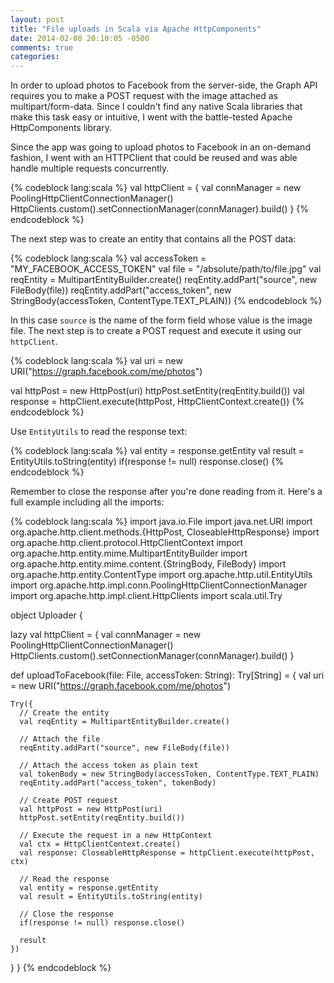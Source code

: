 ```yaml
---
layout: post
title: "File uploads in Scala via Apache HttpComponents"
date: 2014-02-08 20:10:05 -0500
comments: true
categories: 
---
```

  
In order to upload photos to Facebook from the server-side, the Graph API requires you to make a POST request with the image attached as multipart/form-data. Since I couldn't find any native Scala libraries that make this task easy or intuitive, I went with the battle-tested Apache HttpComponents library.
  
Since the app was going to upload photos to Facebook in an on-demand fashion, I went with an HTTPClient that could be reused and was able handle multiple requests concurrently.
  
{% codeblock lang:scala %}
val httpClient = {
  val connManager = new PoolingHttpClientConnectionManager()
  HttpClients.custom().setConnectionManager(connManager).build()
}
{% endcodeblock %} 
  
The next step was to create an entity that contains all the POST data:

{% codeblock lang:scala %}
val accessToken = "MY_FACEBOOK_ACCESS_TOKEN"
val file = "/absolute/path/to/file.jpg"
val reqEntity = MultipartEntityBuilder.create()
reqEntity.addPart("source", new FileBody(file))
reqEntity.addPart("access_token", new StringBody(accessToken, ContentType.TEXT_PLAIN))
{% endcodeblock %}
  
In this case `source` is the name of the form field whose value is the image file. The next step is to create a POST request and execute it using our `httpClient`.

{% codeblock lang:scala %}
val uri = new URI("https://graph.facebook.com/me/photos")

val httpPost = new HttpPost(uri)
httpPost.setEntity(reqEntity.build())
val response = httpClient.execute(httpPost, HttpClientContext.create())
{% endcodeblock %}
  
Use `EntityUtils` to read the response text:
  
{% codeblock lang:scala %}
val entity = response.getEntity
val result = EntityUtils.toString(entity)
if(response != null) response.close()
{% endcodeblock %}
  
Remember to close the response after you're done reading from it. Here's a full example including all the imports:
  
{% codeblock lang:scala %}
import java.io.File
import java.net.URI
import org.apache.http.client.methods.{HttpPost, CloseableHttpResponse}
import org.apache.http.client.protocol.HttpClientContext
import org.apache.http.entity.mime.MultipartEntityBuilder
import org.apache.http.entity.mime.content.{StringBody, FileBody}
import org.apache.http.entity.ContentType
import org.apache.http.util.EntityUtils
import org.apache.http.impl.conn.PoolingHttpClientConnectionManager
import org.apache.http.impl.client.HttpClients
import scala.util.Try

object Uploader {

  lazy val httpClient = {
    val connManager = new PoolingHttpClientConnectionManager()
    HttpClients.custom().setConnectionManager(connManager).build()
  }

  def uploadToFacebook(file: File, accessToken: String): Try[String] = {
    val uri = new URI("https://graph.facebook.com/me/photos")

    Try({
      // Create the entity
      val reqEntity = MultipartEntityBuilder.create()

      // Attach the file
      reqEntity.addPart("source", new FileBody(file))

      // Attach the access token as plain text
      val tokenBody = new StringBody(accessToken, ContentType.TEXT_PLAIN)
      reqEntity.addPart("access_token", tokenBody)

      // Create POST request
      val httpPost = new HttpPost(uri)
      httpPost.setEntity(reqEntity.build())

      // Execute the request in a new HttpContext
      val ctx = HttpClientContext.create()
      val response: CloseableHttpResponse = httpClient.execute(httpPost, ctx)

      // Read the response
      val entity = response.getEntity
      val result = EntityUtils.toString(entity)

      // Close the response
      if(response != null) response.close()
      
      result
    })
  }
}
{% endcodeblock %}